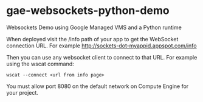gae-websockets-python-demo
==========================

Websockets Demo using Google Managed VMS and a Python runtime


When deployed visit the /info path of your app to get the WebSocket connection URL.
For example http://sockets-dot-myappid.appspot.com/info

Then you can use any websocket client to connect to that URL. For example using the wscat command:

    wscat --connect <url from info page>


You must allow port 8080 on the default network on Compute Engine for your project.

